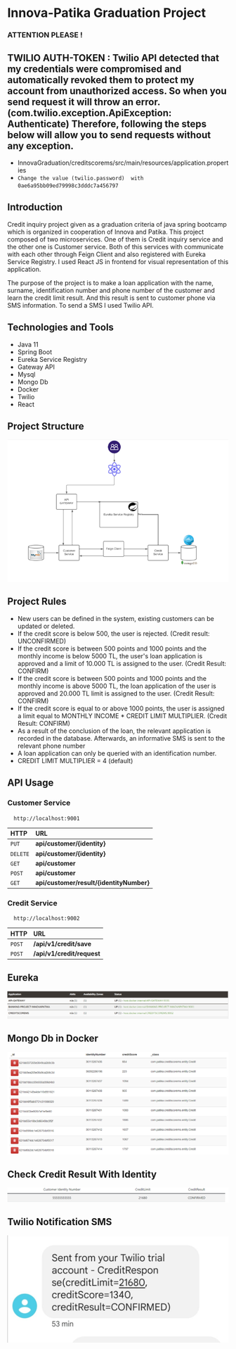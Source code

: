 # Innova-Patika Graduation Project

### ATTENTION PLEASE !
## TWILIO AUTH-TOKEN : Twilio API detected that my credentials were compromised and automatically revoked them to protect my account from unauthorized access. So when you send request it will throw an error. (com.twilio.exception.ApiException: Authenticate) Therefore, following the steps below will allow you to send requests without any exception.
* InnovaGraduation/creditscorems/src/main/resources/application.properties
* `Change the value (twilio.password)  with 0ae6a95bb09ed79998c3dddc7a456797 `

## Introduction

Credit inquiry project given as a graduation criteria of java spring bootcamp
which is organized in cooperation of Innova and Patika. This project composed
of two microservices. One of them is Credit inquiry service and the other one
is Customer service. Both of this services with communicate with each other through
Feign Client and also registered with Eureka Service Registry. I used React JS 
in frontend for visual representation of this application.

The purpose of the project is to make a loan application with the name,
surname, identification number and phone number of the customer and learn
the credit limit result. And this result is sent to customer phone via SMS
information. To send a SMS I used Twilio API.

## Technologies and Tools
* Java 11
* Spring Boot
* Eureka Service Registry
* Gateway API
* Mysql
* Mongo Db
* Docker
* Twilio
* React

## Project Structure
![](images/diagram.PNG)


## Project Rules

* New users can be defined in the system, existing customers can be updated or deleted.
* If the credit score is below 500, the user is rejected. (Credit result: UNCONFIRMED)
* If the credit score is between 500 points and 1000 points and the monthly income is below 5000 TL, the user's loan application is approved and a limit of 10.000 TL is assigned to the user. (Credit Result: CONFIRM)
* If the credit score is between 500 points and 1000 points and the monthly income is above 5000 TL, the loan application of the user is approved and 20.000 TL limit is assigned to the user. (Credit Result: CONFIRM)
* If the credit score is equal to or above 1000 points, the user is assigned a limit equal to MONTHLY INCOME * CREDIT LIMIT MULTIPLIER. (Credit Result: CONFIRM)
* As a result of the conclusion of the loan, the relevant application is recorded in the database. Afterwards, an informative SMS is sent to the relevant phone number
* A loan application can only be queried with an identification number.
* CREDIT LIMIT MULTIPLIER = 4 (default)

## API Usage

### Customer Service

```http
  http://localhost:9001
```

| HTTP | URL                |
| :--------| :------------------------- |
| `PUT` |  **api/customer/{identity}** |
| `DELETE` |  **api/customer/{identity}** |
| `GET` |  **api/customer** |
| `POST` |  **api/customer** |
| `GET` |  **api/customer/result/{identityNumber}** |

### Credit Service

```http
  http://localhost:9002 
```

| HTTP | URL                       |
| :-------- |  :-------------------------------- |
| `POST`      |  **/api/v1/credit/save** |
| `POST`      |  **/api/v1/credit/request** |

## Eureka
![](images/eureka.PNG)

## Mongo Db in Docker
![](images/mongo.PNG)

## Check Credit Result With Identity
![](images/1.PNG)

## Twilio Notification SMS
![](images/2.jpeg)










